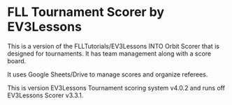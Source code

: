 # FLL Tournament Scorer by EV3Lessons

This is a version of the FLLTutorials/EV3Lessons INTO Orbit Scorer that is designed for tournaments. It has team management along with a score board.

It uses Google Sheets/Drive to manage scores and organize referees.

This is version EV3Lessons Tournament scoring system v4.0.2 and runs off EV3Lessons Scorer v3.3.1.


